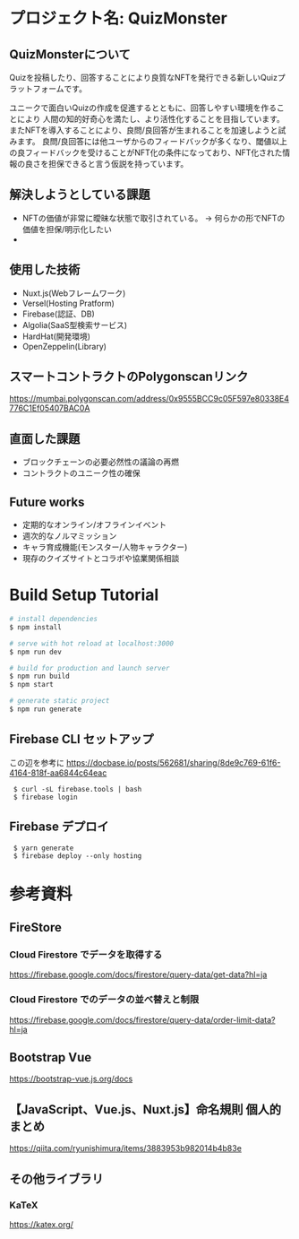 # プロジェクト名: QuizMonster

## QuizMonsterについて
Quizを投稿したり、回答することにより良質なNFTを発行できる新しいQuizプラットフォームです。

ユニークで面白いQuizの作成を促進するとともに、回答しやすい環境を作ることにより
人間の知的好奇心を満たし、より活性化することを目指しています。
またNFTを導入することにより、良問/良回答が生まれることを加速しようと試みます。
良問/良回答には他ユーザからのフィードバックが多くなり、閾値以上の良フィードバックを受けることがNFT化の条件になっており、NFT化された情報の良さを担保できると言う仮説を持っています。

## 解決しようとしている課題
- NFTの価値が非常に曖昧な状態で取引されている。
  -> 何らかの形でNFTの価値を担保/明示化したい
- 

## 使用した技術
- Nuxt.js(Webフレームワーク)
- Versel(Hosting Pratform)
- Firebase(認証、DB)
- Algolia(SaaS型検索サービス)
- HardHat(開発環境)
- OpenZeppelin(Library)

## スマートコントラクトのPolygonscanリンク
https://mumbai.polygonscan.com/address/0x9555BCC9c05F597e80338E4776C1Ef05407BAC0A

## 直面した課題
- ブロックチェーンの必要必然性の議論の再燃
- コントラクトのユニーク性の確保

## Future works
- 定期的なオンライン/オフラインイベント
- 週次的なノルマミッション
- キャラ育成機能(モンスター/人物キャラクター)
- 現存のクイズサイトとコラボや協業関係相談

# Build Setup Tutorial

``` bash
# install dependencies
$ npm install

# serve with hot reload at localhost:3000
$ npm run dev

# build for production and launch server
$ npm run build
$ npm start

# generate static project
$ npm run generate
```

## Firebase CLI セットアップ
この辺を参考に
https://docbase.io/posts/562681/sharing/8de9c769-61f6-4164-818f-aa6844c64eac

```
 $ curl -sL firebase.tools | bash
 $ firebase login 
```

## Firebase デプロイ

```
 $ yarn generate
 $ firebase deploy --only hosting
```

# 参考資料

## FireStore

### Cloud Firestore でデータを取得する
https://firebase.google.com/docs/firestore/query-data/get-data?hl=ja

### Cloud Firestore でのデータの並べ替えと制限
https://firebase.google.com/docs/firestore/query-data/order-limit-data?hl=ja

## Bootstrap Vue
https://bootstrap-vue.js.org/docs


## 【JavaScript、Vue.js、Nuxt.js】命名規則 個人的まとめ
https://qiita.com/ryunishimura/items/3883953b982014b4b83e

## その他ライブラリ

### KaTeX
https://katex.org/
